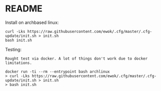 # README

Install on archbased linux:

    curl -Lks https://raw.githubusercontent.com/ewok/.cfg/master/.cfg-update/init.sh > init.sh
    bash init.sh

Testing:

    Rought test via docker. A lot of things don't work due to docker limitations.

    docker run -ti --rm --entrypoint bash archlinux
    > curl -Lks https://raw.githubusercontent.com/ewok/.cfg/master/.cfg-update/init.sh > init.sh
    > bash init.sh


